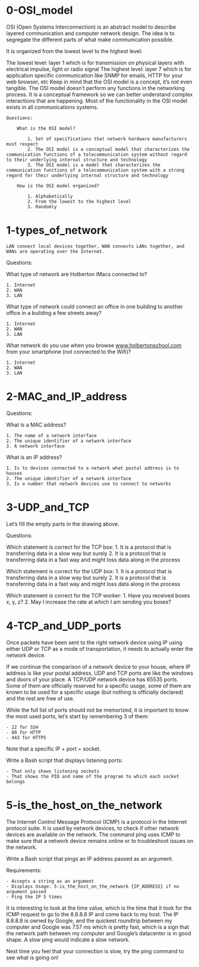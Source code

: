 # 0-OSI_model

OSI (Open Systems Interconnection) is an abstract model to describe layered communication and computer network design. The idea is to segregate the different parts of what make communication possible.

It is organized from the lowest level to the highest level:

The lowest level: layer 1 which is for transmission on physical layers with electrical impulse, light or radio signal
The highest level: layer 7 which is for application specific communication like SNMP for emails, HTTP for your web browser, etc
Keep in mind that the OSI model is a concept, it’s not even tangible. The OSI model doesn’t perform any functions in the networking process. It is a conceptual framework so we can better understand complex interactions that are happening. Most of the functionality in the OSI model exists in all communications systems.

    Questions:

        What is the OSI model?

            1. Set of specifications that network hardware manufacturers must respect
            2. The OSI model is a conceptual model that characterizes the communication functions of a telecommunication system without regard to their underlying internal structure and technology
            3. The OSI model is a model that characterizes the communication functions of a telecommunication system with a strong regard for their underlying internal structure and technology
            
        How is the OSI model organized?

            1. Alphabetically
            2. From the lowest to the highest level
            3. Randomly

# 1-types_of_network

    LAN connect local devices together, WAN connects LANs together, and WANs are operating over the Internet.

Questions:

What type of network are Holberton iMacs connected to?

    1. Internet
    2. WAN
    3. LAN

What type of network could connect an office in one building to another office in a building a few streets away?

    1. Internet
    2. WAN
    3. LAN

What network do you use when you browse www.holbertonschool.com from your smartphone (not connected to the Wifi)?

    1. Internet
    2. WAN
    3. LAN

# 2-MAC_and_IP_address

Questions:

What is a MAC address?

    1. The name of a network interface
    2. The unique identifier of a network interface
    3. A network interface

What is an IP address?

    1. Is to devices connected to a network what postal address is to houses
    2. The unique identifier of a network interface
    3. Is a number that network devices use to connect to networks


# 3-UDP_and_TCP

Let’s fill the empty parts in the drawing above.

Questions:

Which statement is correct for the TCP box:
    1. It is a protocol that is transferring data in a slow way but surely
    2. It is a protocol that is transferring data in a fast way and might loss data along in the process

Which statement is correct for the UDP box:
    1. It is a protocol that is transferring data in a slow way but surely
    2. It is a protocol that is transferring data in a fast way and might loss data along in the process

Which statement is correct for the TCP worker:
    1. Have you received boxes x, y, z?
    2. May I increase the rate at which I am sending you boxes?


# 4-TCP_and_UDP_ports

Once packets have been sent to the right network device using IP using either UDP or TCP as a mode of transportation, it needs to actually enter the network device.

If we continue the comparison of a network device to your house, where IP address is like your postal address, UDP and TCP ports are like the windows and doors of your place. A TCP/UDP network device has 65535 ports. Some of them are officially reserved for a specific usage, some of them are known to be used for a specific usage (but nothing is officially declared) and the rest are free of use.

While the full list of ports should not be memorized, it is important to know the most used ports, let’s start by remembering 3 of them:

    - 22 for SSH
    - 80 for HTTP
    - 443 for HTTPS

Note that a specific IP + port = socket.

Write a Bash script that displays listening ports:

    - That only shows listening sockets
    - That shows the PID and name of the program to which each socket belongs


# 5-is_the_host_on_the_network

The Internet Control Message Protocol (ICMP) is a protocol in the Internet protocol suite. It is used by network devices, to check if other network devices are available on the network. The command ping uses ICMP to make sure that a network device remains online or to troubleshoot issues on the network.

Write a Bash script that pings an IP address passed as an argument.

Requirements:

    - Accepts a string as an argument
    - Displays Usage: 5-is_the_host_on_the_network {IP_ADDRESS} if no argument passed
    - Ping the IP 5 times

It is interesting to look at the time value, which is the time that it took for the ICMP request to go to the 8.8.8.8 IP and come back to my host. The IP 8.8.8.8 is owned by Google, and the quickest roundtrip between my computer and Google was 7.57 ms which is pretty fast, which is a sign that the network path between my computer and Google’s datacenter is in good shape. A slow ping would indicate a slow network.

Next time you feel that your connection is slow, try the ping command to see what is going on!
